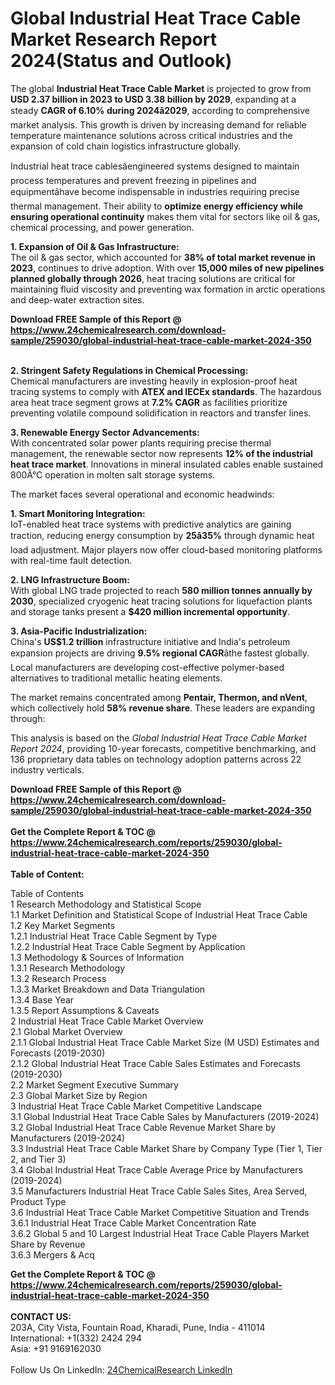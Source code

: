 <h1>Global Industrial Heat Trace Cable Market Research Report 2024(Status and Outlook)</h1><p>The global <strong>Industrial Heat Trace Cable Market</strong> is projected to grow from <strong>USD 2.37 billion in 2023 to USD 3.38 billion by 2029</strong>, expanding at a steady <strong>CAGR of 6.10% during 2024â2029</strong>, according to comprehensive market analysis. This growth is driven by increasing demand for reliable temperature maintenance solutions across critical industries and the expansion of cold chain logistics infrastructure globally.</p><p>Industrial heat trace cablesâengineered systems designed to maintain process temperatures and prevent freezing in pipelines and equipmentâhave become indispensable in industries requiring precise thermal management. Their ability to <strong>optimize energy efficiency while ensuring operational continuity</strong> makes them vital for sectors like oil &amp; gas, chemical processing, and power generation.</p><p><strong>1. Expansion of Oil &amp; Gas Infrastructure:</strong><br>
The oil &amp; gas sector, which accounted for <strong>38% of total market revenue in 2023</strong>, continues to drive adoption. With over <strong>15,000 miles of new pipelines planned globally through 2026</strong>, heat tracing solutions are critical for maintaining fluid viscosity and preventing wax formation in arctic operations and deep-water extraction sites.</p><div><b>Download FREE Sample of this Report @ 
            <a href="https://www.24chemicalresearch.com/download-sample/259030/global-industrial-heat-trace-cable-market-2024-350">
            https://www.24chemicalresearch.com/download-sample/259030/global-industrial-heat-trace-cable-market-2024-350</a></b></div><br><p><strong>2. Stringent Safety Regulations in Chemical Processing:</strong><br>
Chemical manufacturers are investing heavily in explosion-proof heat tracing systems to comply with <strong>ATEX and IECEx standards</strong>. The hazardous area heat trace segment grows at <strong>7.2% CAGR</strong> as facilities prioritize preventing volatile compound solidification in reactors and transfer lines.</p><p><strong>3. Renewable Energy Sector Advancements:</strong><br>
With concentrated solar power plants requiring precise thermal management, the renewable sector now represents <strong>12% of the industrial heat trace market</strong>. Innovations in mineral insulated cables enable sustained 800Â°C operation in molten salt storage systems.</p><p>The market faces several operational and economic headwinds:</p><p><strong>1. Smart Monitoring Integration:</strong><br>
IoT-enabled heat trace systems with predictive analytics are gaining traction, reducing energy consumption by <strong>25â35%</strong> through dynamic heat load adjustment. Major players now offer cloud-based monitoring platforms with real-time fault detection.</p><p><strong>2. LNG Infrastructure Boom:</strong><br>
With global LNG trade projected to reach <strong>580 million tonnes annually by 2030</strong>, specialized cryogenic heat tracing solutions for liquefaction plants and storage tanks present a <strong>$420 million incremental opportunity</strong>.</p><p><strong>3. Asia-Pacific Industrialization:</strong><br>
China's <strong>US$1.2 trillion</strong> infrastructure initiative and India's petroleum expansion projects are driving <strong>9.5% regional CAGR</strong>âthe fastest globally. Local manufacturers are developing cost-effective polymer-based alternatives to traditional metallic heating elements.</p><p>The market remains concentrated among <strong>Pentair, Thermon, and nVent</strong>, which collectively hold <strong>58% revenue share</strong>. These leaders are expanding through:</p><p>This analysis is based on the <em>Global Industrial Heat Trace Cable Market Report 2024</em>, providing 10-year forecasts, competitive benchmarking, and 136 proprietary data tables on technology adoption patterns across 22 industry verticals.</p><div><b>Download FREE Sample of this Report @ 
            <a href="https://www.24chemicalresearch.com/download-sample/259030/global-industrial-heat-trace-cable-market-2024-350">
            https://www.24chemicalresearch.com/download-sample/259030/global-industrial-heat-trace-cable-market-2024-350</a></b></div><br><div><b>Get the Complete Report & TOC @ 
            <a href="https://www.24chemicalresearch.com/reports/259030/global-industrial-heat-trace-cable-market-2024-350">
            https://www.24chemicalresearch.com/reports/259030/global-industrial-heat-trace-cable-market-2024-350</a></b></div><br>
            <b>Table of Content:</b><p>Table of Contents<br />
1 Research Methodology and Statistical Scope<br />
1.1 Market Definition and Statistical Scope of Industrial Heat Trace Cable<br />
1.2 Key Market Segments<br />
1.2.1 Industrial Heat Trace Cable Segment by Type<br />
1.2.2 Industrial Heat Trace Cable Segment by Application<br />
1.3 Methodology & Sources of Information<br />
1.3.1 Research Methodology<br />
1.3.2 Research Process<br />
1.3.3 Market Breakdown and Data Triangulation<br />
1.3.4 Base Year<br />
1.3.5 Report Assumptions & Caveats<br />
2 Industrial Heat Trace Cable Market Overview<br />
2.1 Global Market Overview<br />
2.1.1 Global Industrial Heat Trace Cable Market Size (M USD) Estimates and Forecasts (2019-2030)<br />
2.1.2 Global Industrial Heat Trace Cable Sales Estimates and Forecasts (2019-2030)<br />
2.2 Market Segment Executive Summary<br />
2.3 Global Market Size by Region<br />
3 Industrial Heat Trace Cable Market Competitive Landscape<br />
3.1 Global Industrial Heat Trace Cable Sales by Manufacturers (2019-2024)<br />
3.2 Global Industrial Heat Trace Cable Revenue Market Share by Manufacturers (2019-2024)<br />
3.3 Industrial Heat Trace Cable Market Share by Company Type (Tier 1, Tier 2, and Tier 3)<br />
3.4 Global Industrial Heat Trace Cable Average Price by Manufacturers (2019-2024)<br />
3.5 Manufacturers Industrial Heat Trace Cable Sales Sites, Area Served, Product Type<br />
3.6 Industrial Heat Trace Cable Market Competitive Situation and Trends<br />
3.6.1 Industrial Heat Trace Cable Market Concentration Rate<br />
3.6.2 Global 5 and 10 Largest Industrial Heat Trace Cable Players Market Share by Revenue<br />
3.6.3 Mergers & Acq</p><div><b>Get the Complete Report & TOC @ 
            <a href="https://www.24chemicalresearch.com/reports/259030/global-industrial-heat-trace-cable-market-2024-350">
            https://www.24chemicalresearch.com/reports/259030/global-industrial-heat-trace-cable-market-2024-350</a></b></div><br><b>CONTACT US:</b><br>
            203A, City Vista, Fountain Road, Kharadi, Pune, India - 411014<br>
            International: +1(332) 2424 294<br>
            Asia: +91 9169162030 <br><br>
            Follow Us On LinkedIn: <a href="https://www.linkedin.com/company/24chemicalresearch/">24ChemicalResearch LinkedIn</a>